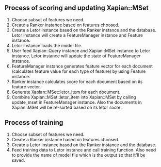 Process of scoring and updating Xapian::MSet
--------------------------------------------

1. Choose subset of features we need.
2. Create a Ranker instance based on features choosed.
3. Create a Letor instance based on the Ranker instance and the database. Letor instance will create a FeatureManager instance and Feature instance.
4. Letor instance loads the model file.
5. User feed Xapian::Query instance and Xapian::MSet instance to Letor instance. Letor instance will update the state of FeatureManager instance.
6. FeatureManager instance generates feature vector for each document (calculates feature value for each type of feature) by using Feature instance.
7. Ranker instance calculates score for each document based on its feature vector.
8. Generate Xapian::MSet::letor_item for each document.
9. Combine Xapian::MSet::letor_item into Xapian::MSet by calling update_mset in FeatureManager instance. Also the documents in Xapian::MSet will be re-sorted based on its letor socre.


Process of training
-------------------

1. Choose subset of features we need.
2. Create a Ranker instance based on features choosed.
3. Create a Letor instance based on the Ranker instance and the database.
4. Feed training data to Letor instance and call training function. Also need to provide the name of model file which is the output so that it'll be saved.
